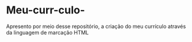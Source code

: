 # Meu-curr-culo-
Apresento por meio desse repositório, a criação do meu currículo através da linguagem de marcação HTML
